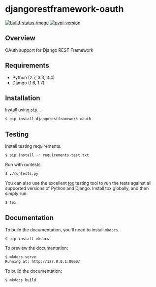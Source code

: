 # djangorestframework-oauth

[![build-status-image]][travis]
[![pypi-version]][pypi]

## Overview

OAuth support for Django REST Framework

## Requirements

* Python (2.7, 3.3, 3.4)
* Django (1.6, 1.7)

## Installation

Install using `pip`...

```bash
$ pip install djangorestframework-oauth
```

## Testing

Install testing requirements.

```bash
$ pip install -r requirements-test.txt
```

Run with runtests.

```bash
$ ./runtests.py
```

You can also use the excellent [tox](http://tox.readthedocs.org/en/latest/) testing tool to run the tests against all supported versions of Python and Django. Install tox globally, and then simply run:

```bash
$ tox
```

## Documentation

To build the documentation, you'll need to install `mkdocs`.

```bash
$ pip install mkdocs
```

To preview the documentation:

```bash
$ mkdocs serve
Running at: http://127.0.0.1:8000/
```

To build the documentation:

```bash
$ mkdocs build
```


[build-status-image]: https://secure.travis-ci.org/jpadilla/django-rest-framework-oauth.png?branch=master
[travis]: http://travis-ci.org/jpadilla/django-rest-framework-oauth?branch=master
[pypi-version]: https://pypip.in/version/django-rest-framework-oauth/badge.svg
[pypi]: https://pypi.python.org/pypi/django-rest-framework-oauth
